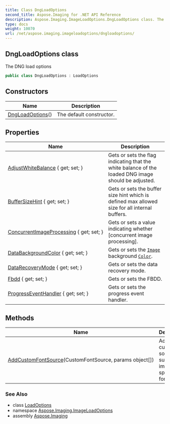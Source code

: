 ```yaml
---
title: Class DngLoadOptions
second_title: Aspose.Imaging for .NET API Reference
description: Aspose.Imaging.ImageLoadOptions.DngLoadOptions class. The DNG load options
type: docs
weight: 10070
url: /net/aspose.imaging.imageloadoptions/dngloadoptions/
---
```

## DngLoadOptions class

The DNG load options

```csharp
public class DngLoadOptions : LoadOptions
```

## Constructors

| Name | Description |
| --- | --- |
| [DngLoadOptions](dngloadoptions/)() | The default constructor. |

## Properties

| Name | Description |
| --- | --- |
| [AdjustWhiteBalance](../../aspose.imaging.imageloadoptions/dngloadoptions/adjustwhitebalance/) { get; set; } | Gets or sets the flag indicating that the white balance of the loaded DNG image should be adjusted. |
| [BufferSizeHint](../../aspose.imaging/loadoptions/buffersizehint/) { get; set; } | Gets or sets the buffer size hint which is defined max allowed size for all internal buffers. |
| [ConcurrentImageProcessing](../../aspose.imaging/loadoptions/concurrentimageprocessing/) { get; set; } | Gets or sets a value indicating whether [concurrent image processing]. |
| [DataBackgroundColor](../../aspose.imaging/loadoptions/databackgroundcolor/) { get; set; } | Gets or sets the [`Image`](../../aspose.imaging/image/) background [`Color`](../../aspose.imaging/color/). |
| [DataRecoveryMode](../../aspose.imaging/loadoptions/datarecoverymode/) { get; set; } | Gets or sets the data recovery mode. |
| [Fbdd](../../aspose.imaging.imageloadoptions/dngloadoptions/fbdd/) { get; set; } | Gets or sets the FBDD. |
| [ProgressEventHandler](../../aspose.imaging/loadoptions/progresseventhandler/) { get; set; } | Gets or sets the progress event handler. |

## Methods

| Name | Description |
| --- | --- |
| [AddCustomFontSource](../../aspose.imaging/loadoptions/addcustomfontsource/)(CustomFontSource, params object[]) | Adds the custom font source to supply image-specific fonts. |

### See Also

* class [LoadOptions](../../aspose.imaging/loadoptions/)
* namespace [Aspose.Imaging.ImageLoadOptions](../../aspose.imaging.imageloadoptions/)
* assembly [Aspose.Imaging](../../)


